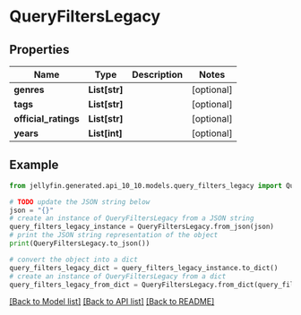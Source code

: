 # QueryFiltersLegacy


## Properties

Name | Type | Description | Notes
------------ | ------------- | ------------- | -------------
**genres** | **List[str]** |  | [optional] 
**tags** | **List[str]** |  | [optional] 
**official_ratings** | **List[str]** |  | [optional] 
**years** | **List[int]** |  | [optional] 

## Example

```python
from jellyfin.generated.api_10_10.models.query_filters_legacy import QueryFiltersLegacy

# TODO update the JSON string below
json = "{}"
# create an instance of QueryFiltersLegacy from a JSON string
query_filters_legacy_instance = QueryFiltersLegacy.from_json(json)
# print the JSON string representation of the object
print(QueryFiltersLegacy.to_json())

# convert the object into a dict
query_filters_legacy_dict = query_filters_legacy_instance.to_dict()
# create an instance of QueryFiltersLegacy from a dict
query_filters_legacy_from_dict = QueryFiltersLegacy.from_dict(query_filters_legacy_dict)
```
[[Back to Model list]](../README.md#documentation-for-models) [[Back to API list]](../README.md#documentation-for-api-endpoints) [[Back to README]](../README.md)


